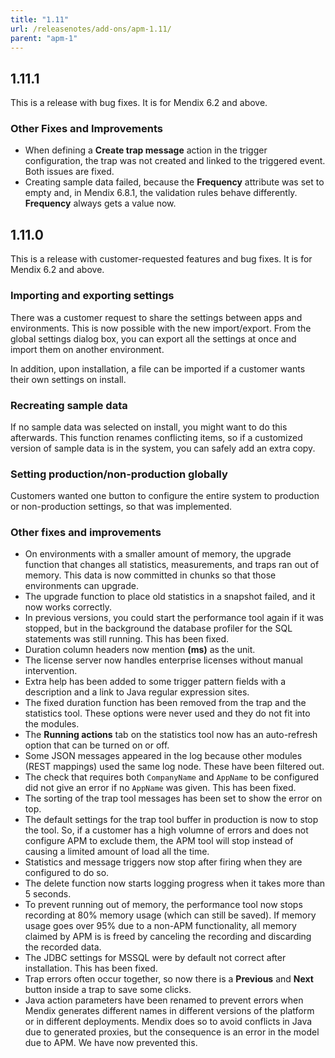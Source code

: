 ```yaml
---
title: "1.11"
url: /releasenotes/add-ons/apm-1.11/
parent: "apm-1"
---
```


## <a name="1.11.1"></a>1.11.1

This is a release with bug fixes. It is for Mendix 6.2 and above.

### Other Fixes and Improvements

* When defining a **Create trap message** action in the trigger configuration, the trap was not created and linked to the triggered event. Both issues are fixed.
* Creating sample data failed, because the **Frequency** attribute was set to empty and, in Mendix 6.8.1, the validation rules behave differently. **Frequency** always gets a value now.

## 1.11.0

This is a release with customer-requested features and bug fixes. It is for Mendix 6.2 and above.

### Importing and exporting settings

There was a customer request to share the settings between apps and environments. This is now possible with the new import/export. From the global settings dialog box, you can export all the settings at once and import them on another environment. 

In addition, upon installation, a file can be imported if a customer wants their own settings on install.

### Recreating sample data

If no sample data was selected on install, you might want to do this afterwards. This function renames conflicting items, so if a customized version of sample data is in the system, you can safely add an extra copy.

### Setting production/non-production globally

Customers wanted one button to configure the entire system to production or non-production settings, so that was implemented.

### Other fixes and improvements

* On environments with a smaller amount of memory, the upgrade function that changes all statistics, measurements, and traps ran out of memory. This data is now committed in chunks so that those environments can upgrade.
* The upgrade function to place old statistics in a snapshot failed, and it now works correctly.
* In previous versions, you could start the performance tool again if it was stopped, but in the background the database profiler for the SQL statements was still running. This has been fixed.
* Duration column headers now mention **(ms)** as the unit.
* The license server now handles enterprise licenses without manual intervention.
* Extra help has been added to some trigger pattern fields with a description and a link to Java regular expression sites.
* The fixed duration function has been removed from the trap and the statistics tool. These options were never used and they do not fit into the modules.
* The **Running actions** tab on the statistics tool now has an auto-refresh option that can be turned on or off.
* Some JSON messages appeared in the log because other modules (REST mappings) used the same log node. These have been filtered out.
* The check that requires both `CompanyName` and `AppName` to be configured did not give an error if no `AppName` was given. This has been fixed.
* The sorting of the trap tool messages has been set to show the error on top.
* The default settings for the trap tool buffer in production is now to stop the tool. So, if a customer has a high volumne of errors and does not configure APM to exclude them, the APM tool will stop instead of causing a limited amount of load all the time.
* Statistics and message triggers now stop after firing when they are configured to do so.
* The delete function now starts logging progress when it takes more than 5 seconds.
* To prevent running out of memory, the performance tool now stops recording at 80% memory usage (which can still be saved). If memory usage goes over 95% due to a non-APM functionality, all memory claimed by APM is is freed by canceling the recording and discarding the recorded data.
* The JDBC settings for MSSQL were by default not correct after installation. This has been fixed.
* Trap errors often occur together, so now there is a **Previous** and **Next** button inside a trap to save some clicks.
* Java action parameters have been renamed to prevent errors when Mendix generates different names in different versions of the platform or in different deployments. Mendix does so to avoid conflicts in Java due to generated proxies, but the consequence is an error in the model due to APM. We have now prevented this.

